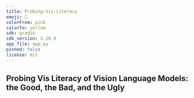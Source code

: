 ```yaml
---
title: Probing-Vis-Literacy
emoji: 🐨
colorFrom: pink
colorTo: yellow
sdk: gradio
sdk_version: 5.20.0
app_file: app.py
pinned: false
license: mit
---
```


<!-- Check out the configuration reference at https://huggingface.co/docs/hub/spaces-config-reference -->
## Probing Vis Literacy of Vision Language Models: the Good, the Bad, and the Ugly ##
